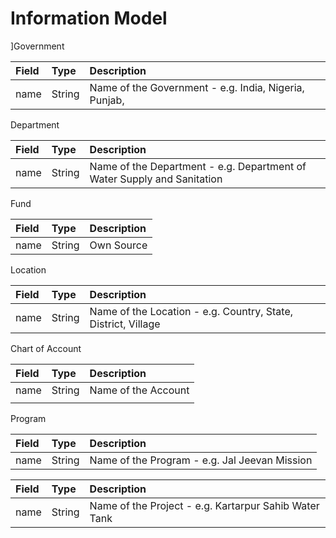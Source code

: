 # Information Model

\]Government

| Field | Type | Description |
| :--- | :--- | :--- |
| name | String | Name of the Government - e.g. India, Nigeria, Punjab, |

Department

| Field | Type | Description |
| :--- | :--- | :--- |
| name | String | Name of the Department - e.g. Department of Water Supply and Sanitation |

Fund

| Field | Type | Description |
| :--- | :--- | :--- |
| name | String | Own Source |

Location

| Field | Type | Description |
| :--- | :--- | :--- |
| name | String | Name of the Location - e.g. Country, State, District, Village |

Chart of Account

| Field | Type | Description |
| :--- | :--- | :--- |
| name | String | Name of the Account |
|  |  |  |

Program

| Field | Type | Description |
| :--- | :--- | :--- |
| name | String | Name of the Program - e.g. Jal Jeevan Mission |

| Field | Type | Description |
| :--- | :--- | :--- |
| name | String | Name of the Project - e.g. Kartarpur Sahib Water Tank |

